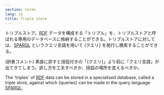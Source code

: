 ```yaml
---
section: terms
lang: ja
title: Triple store
---
```


トリプルストア。[RDF](/glossary/en/terms/rdf/) データを構成する「トリプル」を、トリプルストアと呼ばれる専用のデータベースに格納することができる。トリプルストアに対しては、[SPARQL](/glossary/en/terms/sparql/) というクエリ言語を用いて {クエリ} を発行し検索することができる。

(訳者コメント) 素直に訳すと括弧付きの「{クエリ}」より前に「クエリ言語」が出てきてしまう。訳し方を工夫すべきか、括弧の場所を変えるべきか。


The 'triples' of [RDF](/glossary/en/terms/rdf/) data can be stored in a specialised database, called a triple store, against which {queries} can be made in the query language [SPARQL](/glossary/en/terms/sparql/).
